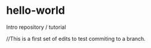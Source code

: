 # hello-world
Intro repository / tutorial

//This is a first set of edits to test commiting to a branch.
